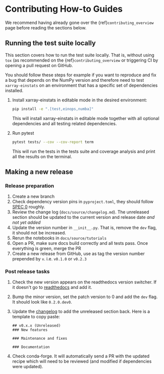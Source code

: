 # Contributing How-to Guides
We recommend having already gone over the {ref}`contributing_overview`
page before reading the sections below.

## Running the test suite locally
This section covers how to run the test suite locally.
That is, without using `tox` (as recommended on the {ref}`contributing_overview`
or triggering CI by opening a pull request on GitHub.

You should follow these steps for example if you want to reproduce and fix a bug
that depends on the NumPy version and therefore need to test `xarray-einstats`
on an environment that has a specific set of dependencies installed.

1. Install xarray-einstats in editable mode in the desired environment:

   ```bash
   pip install -e ".[test,einops,numba]"
   ```

   This will install xarray-einstats in editable mode together with all optional
   dependencies and all testing related dependencies.

1. Run pytest

   ```bash
   pytest tests/ --cov --cov-report term
   ```

   This will run the tests in the tests suite and coverage analysis and
   print all the results on the terminal.

## Making a new release

### Release preparation
1. Create a new branch
1. Check dependency version pins in `pyproject.toml`, they should follow [SPEC 0](https://scientific-python.org/specs/spec-0000/) roughly.
1. Review the change log (`docs/source/changelog.md`). The unreleased section
   should be updated to the current version and release date _and not yet added_
1. Update the version number in `__init__.py`. That is, remove the `dev` flag, it should not
   be increased.
1. Rerun the notebooks in `docs/source/tutorials`
1. Open a PR, make sure docs build correctly and all tests pass.
   Once everything is green, merge the PR
1. Create a new release from GitHub, use as tag the version number prepended
   by `v`. i.e. `v0.1.0` or `v0.2.3`

### Post release tasks
1. Check the new version appears on the readthedocs version switcher. If it doesn't
   go to [readthedocs](https://readthedocs.org/projects/xarray-einstats/) and
   add it.
1. Bump the minor version, set the patch version to 0 and add the `dev` flag.
   It should look like `0.2.0.dev0`.
1. Update the [changelog](https://github.com/arviz-devs/xarray-einstats/blob/main/docs/source/changelog.md)
   to add the unreleased section back. Here is a template to copy paste:

   ```
   ## v0.x.x (Unreleased)
   ### New features

   ### Maintenance and fixes

   ### Documentation
   ```
1. Check conda-forge. It will automatically send a PR with the updated recipe which
   will need to be reviewed (and modified if dependencies were updated).

